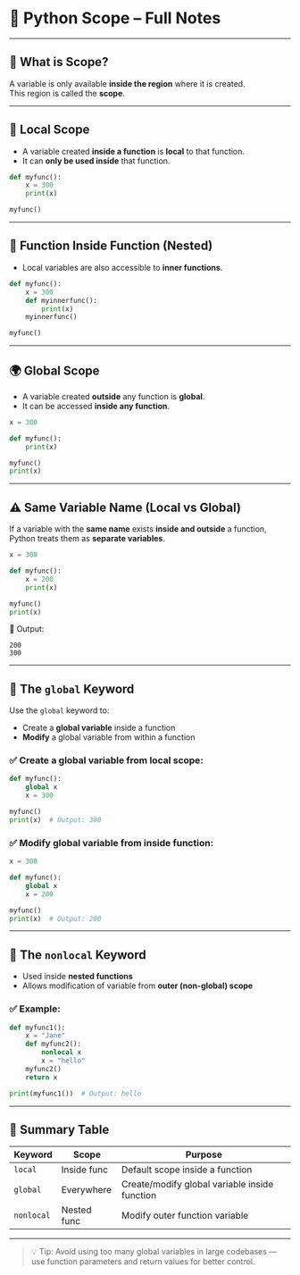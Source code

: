 # 🧭 Python Scope – Full Notes

---

## 📌 What is Scope?

A variable is only available **inside the region** where it is created.  
This region is called the **scope**.

---

## 🧪 Local Scope

- A variable created **inside a function** is **local** to that function.
- It can **only be used inside** that function.

```python
def myfunc():
    x = 300
    print(x)

myfunc()
```

---

## 🔁 Function Inside Function (Nested)

- Local variables are also accessible to **inner functions**.

```python
def myfunc():
    x = 300
    def myinnerfunc():
        print(x)
    myinnerfunc()

myfunc()
```

---

## 🌍 Global Scope

- A variable created **outside** any function is **global**.
- It can be accessed **inside any function**.

```python
x = 300

def myfunc():
    print(x)

myfunc()
print(x)
```

---

## ⚠️ Same Variable Name (Local vs Global)

If a variable with the **same name** exists **inside and outside** a function, Python treats them as **separate variables**.

```python
x = 300

def myfunc():
    x = 200
    print(x)

myfunc()
print(x)
```

🧾 Output:
```
200
300
```

---

## 🔑 The `global` Keyword

Use the `global` keyword to:
- Create a **global variable** inside a function
- **Modify** a global variable from within a function

### ✅ Create a global variable from local scope:

```python
def myfunc():
    global x
    x = 300

myfunc()
print(x)  # Output: 300
```

### ✅ Modify global variable from inside function:

```python
x = 300

def myfunc():
    global x
    x = 200

myfunc()
print(x)  # Output: 200
```

---

## 🔁 The `nonlocal` Keyword

- Used inside **nested functions**
- Allows modification of variable from **outer (non-global) scope**

### ✅ Example:

```python
def myfunc1():
    x = "Jane"
    def myfunc2():
        nonlocal x
        x = "hello"
    myfunc2()
    return x

print(myfunc1())  # Output: hello
```

---

## 🧾 Summary Table

| Keyword     | Scope        | Purpose                                       |
|-------------|--------------|-----------------------------------------------|
| `local`     | Inside func  | Default scope inside a function               |
| `global`    | Everywhere   | Create/modify global variable inside function |
| `nonlocal`  | Nested func  | Modify outer function variable                |

---

> 💡 Tip: Avoid using too many global variables in large codebases — use function parameters and return values for better control.

